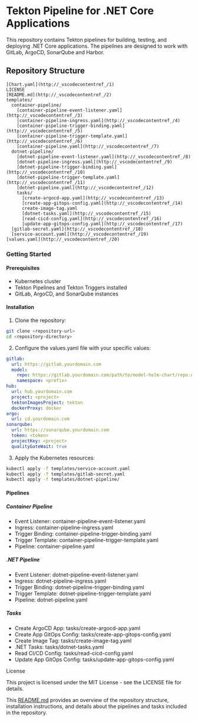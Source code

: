 # Tekton Pipeline for .NET Core Applications

This repository contains Tekton pipelines for building, testing, and deploying .NET Core applications. The pipelines are designed to work with GitLab, ArgoCD, SonarQube and Harbor.

## Repository Structure

```plaintext
[Chart.yaml](http://_vscodecontentref_/1)
LICENSE
[README.md](http://_vscodecontentref_/2)
templates/
  container-pipeline/
    [container-pipeline-event-listener.yaml](http://_vscodecontentref_/3)
    [container-pipeline-ingress.yaml](http://_vscodecontentref_/4)
    [container-pipeline-trigger-binding.yaml](http://_vscodecontentref_/5)
    [container-pipeline-trigger-template.yaml](http://_vscodecontentref_/6)
    [container-pipeline.yaml](http://_vscodecontentref_/7)
  dotnet-pipeline/
    [dotnet-pipeline-event-listener.yaml](http://_vscodecontentref_/8)
    [dotnet-pipeline-ingress.yaml](http://_vscodecontentref_/9)
    [dotnet-pipeline-trigger-binding.yaml](http://_vscodecontentref_/10)
    [dotnet-pipeline-trigger-template.yaml](http://_vscodecontentref_/11)
    [dotnet-pipeline.yaml](http://_vscodecontentref_/12)
    tasks/
      [create-argocd-app.yaml](http://_vscodecontentref_/13)
      [create-app-gitops-config.yaml](http://_vscodecontentref_/14)
      create-image-tag.yaml
      [dotnet-tasks.yaml](http://_vscodecontentref_/15)
      [read-cicd-config.yaml](http://_vscodecontentref_/16)
      [update-app-gitops-config.yaml](http://_vscodecontentref_/17)
  [gitlab-secret.yaml](http://_vscodecontentref_/18)
  [service-account.yaml](http://_vscodecontentref_/19)
[values.yaml](http://_vscodecontentref_/20)
```

### Getting Started

#### Prerequisites

- Kubernetes cluster
- Tekton Pipelines and Tekton Triggers installed
- GitLab, ArgoCD, and SonarQube instances

#### Installation

1. Clone the repository:

```bash
git clone <repository-url>
cd <repository-directory>
```

2. Configure the values.yaml file with your specific values:

```yaml
gitlab:
  url: https://gitlab.yourdomain.com
  model:
    repo: https://gitlab.yourdomain.com/path/to/model-helm-chart/repo.git
    namespace: <prefix>
hub:
  url: hub.yourdomain.com
  project: <project>
  tektonImagesProject: tekton
  dockerProxy: docker
argo:
  url: cd.yourdomain.com
sonarqube:
  url: https://sonarqube.yourdomain.com
  token: <token>
  projectKey: <project>
  qualityGateWait: true
```

3. Apply the Kubernetes resources:

```bash
kubectl apply -f templates/service-account.yaml
kubectl apply -f templates/gitlab-secret.yaml
kubectl apply -f templates/dotnet-pipeline/
```

#### Pipelines

##### Container Pipeline

 - Event Listener: container-pipeline-event-listener.yaml
 - Ingress: container-pipeline-ingress.yaml
 - Trigger Binding: container-pipeline-trigger-binding.yaml
 - Trigger Template: container-pipeline-trigger-template.yaml
 - Pipeline: container-pipeline.yaml

##### .NET Pipeline

- Event Listener: dotnet-pipeline-event-listener.yaml
- Ingress: dotnet-pipeline-ingress.yaml
- Trigger Binding: dotnet-pipeline-trigger-binding.yaml
- Trigger Template: dotnet-pipeline-trigger-template.yaml
- Pipeline: dotnet-pipeline.yaml

##### Tasks

- Create ArgoCD App: tasks/create-argocd-app.yaml
- Create App GitOps Config: tasks/create-app-gitops-config.yaml
- Create Image Tag: tasks/create-image-tag.yaml
- .NET Tasks: tasks/dotnet-tasks.yaml
- Read CI/CD Config: tasks/read-cicd-config.yaml
- Update App GitOps Config: tasks/update-app-gitops-config.yaml

License

This project is licensed under the MIT License - see the LICENSE file for details.


This [README.md](http://_vscodecontentref_/21) provides an overview of the repository structure, installation instructions, and details about the pipelines and tasks included in the repository.